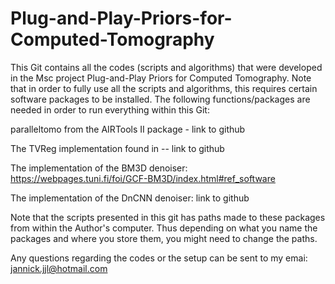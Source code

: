 # Plug-and-Play-Priors-for-Computed-Tomography

This Git contains all the codes (scripts and algorithms) that were developed in the Msc project Plug-and-Play Priors for Computed Tomography. Note that in order to fully use all the scripts and algorithms, this requires certain software packages to be installed. The following functions/packages are needed in order to run everything within this Git:

paralleltomo from the AIRTools II package - link to github

The TVReg implementation found in -- link to github

The implementation of the BM3D denoiser: https://webpages.tuni.fi/foi/GCF-BM3D/index.html#ref_software 

The implementation of the DnCNN denoiser: link to github 

Note that the scripts presented in this git has paths made to these packages from within the Author's computer. Thus depending on what you name the packages and where you store them, you might need to change the paths.

Any questions regarding the codes or the setup can be sent to my emai: jannick.jjl@hotmail.com
